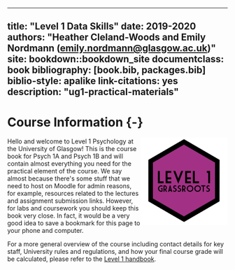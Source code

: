 
--- 
title: "Level 1 Data Skills"
date: 2019-2020
authors: "Heather Cleland-Woods and Emily Nordmann (emily.nordmann@glasgow.ac.uk)"
site: bookdown::bookdown_site
documentclass: book
bibliography: [book.bib, packages.bib]
biblio-style: apalike
link-citations: yes
description: "ug1-practical-materials"
---



# Course Information {-}

<img src="images/L1.png" style="width: 200px; float: right;">

Hello and welcome to Level 1 Psychology at the University of Glasgow! This is the course book for Psych 1A and Psych 1B and will contain almost everything you need for the practical element of the course. We say almost because there's some stuff that we need to host on Moodle for admin reasons, for example, resources related to the lectures and assignment submission links. However, for labs and coursework you should keep this book very close. In fact, it would be a very good idea to save a bookmark for this page to your phone and computer.

For a more general overview of the course including contact details for key staff, University rules and regulations, and how your final course grade will be calculated, please refer to the [Level 1 handbook](https://moodle.gla.ac.uk/mod/resource/view.php?id=1257922).



